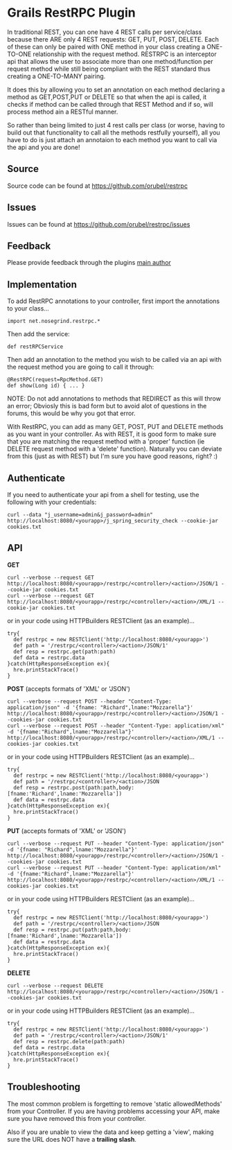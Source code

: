 # Grails RestRPC Plugin

In traditional REST, you can one have 4 REST calls per service/class because there ARE only 4 REST requests: GET, PUT, POST, DELETE. Each of these can only be paired with ONE method in your class creating a ONE-TO-ONE relationship with the request method. RESTRPC is an interceptor api that allows the user to associate more than one method/function per request method while still being compliant with the REST standard thus creating a ONE-TO-MANY pairing.

It does this by allowing you to set an annotation on each method declaring a method as GET,POST,PUT or DELETE so that when the api is called, it checks if method can be called through that REST Method and if so, will process method ain a RESTful manner.

So rather than being limited to just 4 rest calls per class (or worse, having to build out that functionality to call all the methods restfully yourself), all you have to do is just attach an annotaion to each method you want to call via the api and you are done!

## Source

Source code can be found at https://github.com/orubel/restrpc

## Issues

Issues can be found at https://github.com/orubel/restrpc/issues

## Feedback

Please provide feedback through the plugins [main author](https://github.com/orubel)

## Implementation

To add RestRPC annotations to your controller, first import the annotations to your class...
```
import net.nosegrind.restrpc.*
```

Then add the service:
```
def restRPCService
```

Then add an annotation to the method you wish to be called via an api with the request method you are going to call it through:
```
@RestRPC(request=RpcMethod.GET)
def show(Long id) { ... }
```

NOTE: Do not add annotations to methods that REDIRECT as this will throw an error; Obviosly this is bad form but to avoid alot of questions in the forums, this would be why you got that error.


With RestRPC, you can add as many GET, POST, PUT and DELETE methods as you want in your controller. As with REST, it is good form to make sure that you are matching the request method with a 'proper' function (ie DELETE request method with a 'delete' function). Naturally you can deviate from this (just as with REST) but I'm sure you have good reasons, right? :)

## Authenticate
If you need to authenticate your api from a shell for testing, use the following with your credentials:
```
curl --data "j_username=admin&j_password=admin" http://localhost:8080/<yourapp>/j_spring_security_check --cookie-jar cookies.txt
```

## API

**GET**
```
curl --verbose --request GET http://localhost:8080/<yourapp>/restrpc/<controller>/<action>/JSON/1 --cookie-jar cookies.txt
curl --verbose --request GET http://localhost:8080/<yourapp>/restrpc/<controller>/<action>/XML/1 --cookie-jar cookies.txt
```
or in your code using HTTPBuilders RESTClient (as an example)...
```
try{
  def restrpc = new RESTClient('http://localhost:8080/<yourapp>')
  def path = '/restrpc/<controller>/<action>/JSON/1'
  def resp = restrpc.get(path:path)
  def data = restrpc.data
}catch(HttpResponseException ex){
  hre.printStackTrace()
}
```

**POST** (accepts formats of 'XML' or 'JSON')
```
curl --verbose --request POST --header "Content-Type: application/json" -d '{fname: "Richard",lname:"Mozzarella"}' http://localhost:8080/<yourapp>/restrpc/<controller>/<action>/JSON/1 --cookies-jar cookies.txt
curl --verbose --request POST --header "Content-Type: application/xml" -d '{fname:"Richard",lname:"Mozzarella"}' http://localhost:8080/<yourapp>/restrpc/<controller>/<action>/XML/1 --cookies-jar cookies.txt
```
or in your code using HTTPBuilders RESTClient (as an example)...
```
try{
  def restrpc = new RESTClient('http://localhost:8080/<yourapp>')
  def path = '/restrpc/<controller>/<action>/JSON
  def resp = restrpc.post(path:path,body:[fname:'Richard',lname:'Mozzarella'])
  def data = restrpc.data
}catch(HttpResponseException ex){
  hre.printStackTrace()
}
```

**PUT** (accepts formats of 'XML' or 'JSON')
```
curl --verbose --request PUT --header "Content-Type: application/json" -d '{fname: "Richard",lname:"Mozzarella"}' http://localhost:8080/<yourapp>/restrpc/<controller>/<action>/JSON/1 --cookies-jar cookies.txt
curl --verbose --request PUT --header "Content-Type: application/xml" -d '{fname:"Richard",lname:"Mozzarella"}' http://localhost:8080/<yourapp>/restrpc/<controller>/<action>/XML/1 --cookies-jar cookies.txt
```
or in your code using HTTPBuilders RESTClient (as an example)...
```
try{
  def restrpc = new RESTClient('http://localhost:8080/<yourapp>')
  def path = '/restrpc/<controller>/<action>/JSON
  def resp = restrpc.put(path:path,body:[fname:'Richard',lname:'Mozzarella'])
  def data = restrpc.data
}catch(HttpResponseException ex){
  hre.printStackTrace()
}
```
**DELETE**
```
curl --verbose --request DELETE http://localhost:8080/<yourapp>/restrpc/<controller>/<action>/JSON/1 --cookies-jar cookies.txt
```
or in your code using HTTPBuilders RESTClient (as an example)...
```
try{
  def restrpc = new RESTClient('http://localhost:8080/<yourapp>')
  def path = '/restrpc/<controller>/<action>/JSON/1'
  def resp = restrpc.delete(path:path)
  def data = restrpc.data
}catch(HttpResponseException ex){
  hre.printStackTrace()
}
```

## Troubleshooting


The most common problem is forgetting to remove 'static allowedMethods' from your Controller. If you are having problems accessing your API, make sure you have removed this from your controller.

Also if you are unable to view the data and keep getting a 'view', making sure the URL does NOT have a **trailing slash**.


